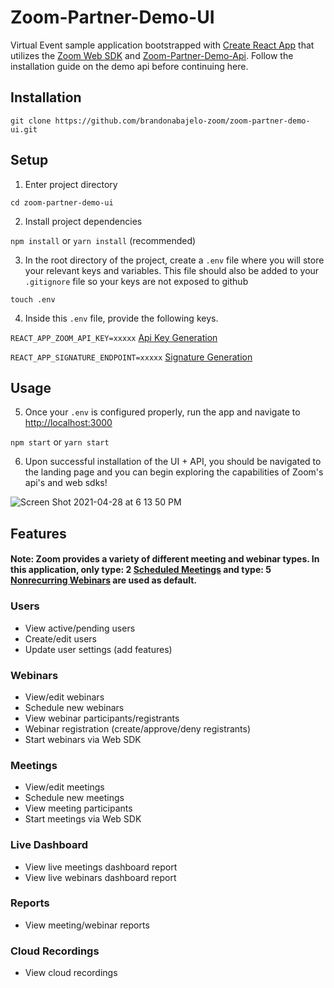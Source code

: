 # Zoom-Partner-Demo-UI

Virtual Event sample application bootstrapped with [Create React App](https://github.com/facebook/create-react-app) that utilizes the [Zoom Web SDK](https://marketplace.zoom.us/docs/sdk/native-sdks/web) and [Zoom-Partner-Demo-Api](https://github.com/brandonabajelo-zoom/zoom-partner-demo-api). Follow the installation guide on the demo api before continuing here.

## Installation

`git clone https://github.com/brandonabajelo-zoom/zoom-partner-demo-ui.git`


## Setup

1. Enter project directory

`cd zoom-partner-demo-ui`

2. Install project dependencies

`npm install` or `yarn install` (recommended)

3.  In the root directory of the project, create a `.env` file where you will store your relevant keys and variables. This file should also be added to your `.gitignore` file so your keys are not exposed to github

`touch .env`

4. Inside this `.env` file, provide the following keys.

`REACT_APP_ZOOM_API_KEY=xxxxx` [Api Key Generation](https://marketplace.zoom.us/develop/create)

`REACT_APP_SIGNATURE_ENDPOINT=xxxxx` [Signature Generation](https://github.com/zoom/websdk-sample-signature-node.js)

## Usage

5. Once your `.env` is configured properly, run the app and navigate to [http://localhost:3000](http://localhost:3000)

`npm start` or `yarn start`

6. Upon successful installation of the UI + API, you should be navigated to the landing page and you can begin exploring the capabilities of Zoom's api's and web sdks!

![Screen Shot 2021-04-28 at 6 13 50 PM](https://user-images.githubusercontent.com/81645097/116490939-88713200-a84d-11eb-9f44-800964433763.png)

## Features

#### Note: Zoom provides a variety of different meeting and webinar types. In this application, only type: 2 [Scheduled Meetings](https://marketplace.zoom.us/docs/api-reference/zoom-api/meetings/meetingcreate) and type: 5 [Nonrecurring Webinars](https://marketplace.zoom.us/docs/api-reference/zoom-api/webinars/webinarcreate) are used as default.

### Users
* View active/pending users
* Create/edit users
* Update user settings (add features)

### Webinars
* View/edit webinars
* Schedule new webinars
* View webinar participants/registrants
* Webinar registration (create/approve/deny registrants)
* Start webinars via Web SDK

### Meetings
* View/edit meetings
* Schedule new meetings
* View meeting participants
* Start meetings via Web SDK

### Live Dashboard
* View live meetings dashboard report
* View live webinars dashboard report

### Reports
* View meeting/webinar reports

### Cloud Recordings
* View cloud recordings
